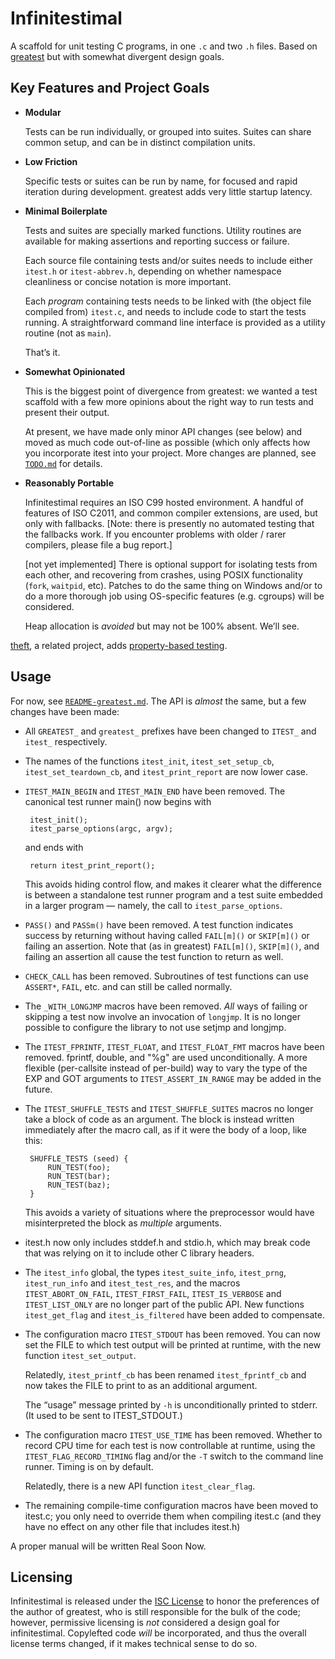 # Infinitestimal

A scaffold for unit testing C programs, in one `.c` and two `.h` files.
Based on [greatest][] but with somewhat divergent design goals.

## Key Features and Project Goals

- **Modular**

    Tests can be run individually, or grouped into suites. Suites can
    share common setup, and can be in distinct compilation units.

- **Low Friction**

    Specific tests or suites can be run by name, for focused and rapid
    iteration during development. greatest adds very little startup
    latency.

- **Minimal Boilerplate**

    Tests and suites are specially marked functions.  Utility routines
    are available for making assertions and reporting success or failure.

    Each source file containing tests and/or suites needs to include
    either `itest.h` or `itest-abbrev.h`, depending on whether
    namespace cleanliness or concise notation is more important.

    Each *program* containing tests needs to be linked with (the
    object file compiled from) `itest.c`, and needs to include code to
    start the tests running.  A straightforward command line interface
    is provided as a utility routine (not as `main`).

    That’s it.

- **Somewhat Opinionated**

    This is the biggest point of divergence from greatest: we wanted a
    test scaffold with a few more opinions about the right way to run
    tests and present their output.

    At present, we have made only minor API changes (see below) and
    moved as much code out-of-line as possible (which only affects how
    you incorporate itest into your project.  More changes are
    planned, see [`TODO.md`](./TODO.md) for details.

- **Reasonably Portable**

    Infinitestimal requires an ISO C99 hosted environment.  A handful
    of features of ISO C2011, and common compiler extensions, are
    used, but only with fallbacks.  [Note: there is presently no
    automated testing that the fallbacks work.  If you encounter
    problems with older / rarer compilers, please file a bug report.]

    [not yet implemented] There is optional support for isolating
    tests from each other, and recovering from crashes, using POSIX
    functionality (`fork`, `waitpid`, etc).  Patches to do the same
    thing on Windows and/or to do a more thorough job using
    OS-specific features (e.g. cgroups) will be considered.

    Heap allocation is *avoided* but may not be 100% absent.  We’ll see.

[theft][], a related project, adds [property-based testing][pbt].

## Usage

For now, see [`README-greatest.md`][rg].   The API is *almost* the
same, but a few changes have been made:

 - All `GREATEST_` and `greatest_` prefixes have been changed to
   `ITEST_` and `itest_` respectively.

 - The names of the functions `itest_init`, `itest_set_setup_cb`,
   `itest_set_teardown_cb`, and `itest_print_report` are now lower
   case.

 - `ITEST_MAIN_BEGIN` and `ITEST_MAIN_END` have been removed.  The
   canonical test runner main() now begins with

        itest_init();
        itest_parse_options(argc, argv);

    and ends with

        return itest_print_report();

    This avoids hiding control flow, and makes it clearer what the
    difference is between a standalone test runner program and a test
    suite embedded in a larger program — namely, the call to
    `itest_parse_options`.

 - `PASS()` and `PASSm()` have been removed.  A test function
   indicates success by returning without having called `FAIL[m]()` or
   `SKIP[m]()` or failing an assertion.  Note that (as in greatest)
   `FAIL[m]()`, `SKIP[m]()`, and failing an assertion all cause the
   test function to return as well.

 - `CHECK_CALL` has been removed.  Subroutines of test functions can
   use `ASSERT*`, `FAIL`, etc. and can still be called normally.

 - The `_WITH_LONGJMP` macros have been removed.  _All_ ways of
   failing or skipping a test now involve an invocation of `longjmp`.
   It is no longer possible to configure the library to not use setjmp
   and longjmp.

 - The `ITEST_FPRINTF`, `ITEST_FLOAT`, and `ITEST_FLOAT_FMT` macros
   have been removed.  fprintf, double, and "%g" are used
   unconditionally.  A more flexible (per-callsite instead of
   per-build) way to vary the type of the EXP and GOT arguments to
   `ITEST_ASSERT_IN_RANGE` may be added in the future.

 - The `ITEST_SHUFFLE_TESTS` and `ITEST_SHUFFLE_SUITES` macros no
   longer take a block of code as an argument.  The block is instead
   written immediately after the macro call, as if it were the body of
   a loop, like this:

        SHUFFLE_TESTS (seed) {
            RUN_TEST(foo);
            RUN_TEST(bar);
            RUN_TEST(baz);
        }

   This avoids a variety of situations where the preprocessor
   would have misinterpreted the block as *multiple* arguments.

- itest.h now only includes stddef.h and stdio.h, which may break code
  that was relying on it to include other C library headers.

- The `itest_info` global, the types `itest_suite_info`, `itest_prng`,
  `itest_run_info` and `itest_test_res`, and the macros
  `ITEST_ABORT_ON_FAIL`, `ITEST_FIRST_FAIL`, `ITEST_IS_VERBOSE` and
  `ITEST_LIST_ONLY` are no longer part of the public API.  New
  functions `itest_get_flag` and `itest_is_filtered` have been added
  to compensate.

- The configuration macro `ITEST_STDOUT` has been removed.  You can now
  set the FILE to which test output will be printed at runtime, with
  the new function `itest_set_output`.

  Relatedly, `itest_printf_cb` has been renamed `itest_fprintf_cb` and
  now takes the FILE to print to as an additional argument.

  The “usage” message printed by `-h` is unconditionally printed to
  stderr.  (It used to be sent to ITEST_STDOUT.)

- The configuration macro `ITEST_USE_TIME` has been removed.  Whether
  to record CPU time for each test is now controllable at runtime,
  using the `ITEST_FLAG_RECORD_TIMING` flag and/or the `-T` switch to
  the command line runner.  Timing is on by default.

  Relatedly, there is a new API function `itest_clear_flag`.

- The remaining compile-time configuration macros have been moved to
  itest.c; you only need to override them when compiling itest.c (and
  they have no effect on any other file that includes itest.h)

A proper manual will be written Real Soon Now.

## Licensing

Infinitestimal is released under the [ISC License][ISC] to honor the
preferences of the author of greatest, who is still responsible for
the bulk of the code; however, permissive licensing is *not*
considered a design goal for infinitestimal.  Copylefted code *will*
be incorporated, and thus the overall license terms changed, if it
makes technical sense to do so.

[greatest]: https://github.com/silentbicycle/greatest
[theft]: https://github.com/silentbicycle/theft
[pbt]: https://spin.atomicobject.com/2014/09/17/property-based-testing-c/
[rg]: ./README-greatest.md
[ISC]: https://opensource.org/licenses/ISC
